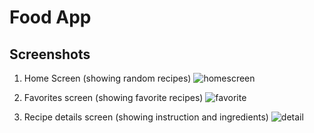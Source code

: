 # Food App
## Screenshots
1. Home Screen (showing random recipes)
![homescreen](https://github.com/user-attachments/assets/86235f2a-3554-4700-9e68-4b337b4f32bb)

2. Favorites screen (showing favorite recipes)
![favorite](https://github.com/user-attachments/assets/b3195609-eb46-41da-8e8a-2c8cb9f518d3)

3. Recipe details screen (showing instruction and ingredients)
![detail](https://github.com/user-attachments/assets/b65178cc-c6e7-46b7-a664-c131e7134d73)


